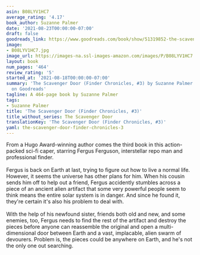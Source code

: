 ```yaml
---
asin: B08LYV1HC7
average_rating: '4.17'
book_author: Suzanne Palmer
date: '2021-08-23T00:00:00-07:00'
draft: false
goodreads_link: https://www.goodreads.com/book/show/51319852-the-scavenger-door
image:
- B08LYV1HC7.jpg
image_url: https://images-na.ssl-images-amazon.com/images/P/B08LYV1HC7.01._SCLZZZZZZZ.jpg
layout: book
num_pages: '464'
review_rating: '5'
started_at: '2021-08-18T00:00:00-07:00'
summary: 'The Scavenger Door (Finder Chronicles, #3) by Suzanne Palmer - rated 4.17/5
  on Goodreads'
tagline: A 464-page book by Suzanne Palmer
tags:
- Suzanne Palmer
title: 'The Scavenger Door (Finder Chronicles, #3)'
title_without_series: The Scavenger Door
translationKey: 'The Scavenger Door (Finder Chronicles, #3)'
yaml: the-scavenger-door-finder-chronicles-3
---
```


From a Hugo Award-winning author comes the third book in this action-packed sci-fi caper, starring Fergus Ferguson, interstellar repo man and professional finder.<br /><br />Fergus is back on Earth at last, trying to figure out how to live a normal life. However, it seems the universe has other plans for him. When his cousin sends him off to help out a friend, Fergus accidently stumbles across a piece of an ancient alien artifact that some very powerful people seem to think means the entire solar system is in danger. And since he found it, they're certain it's also his problem to deal with.<br /><br />With the help of his newfound sister, friends both old and new, and some enemies, too, Fergus needs to find the rest of the artifact and destroy the pieces before anyone can reassemble the original and open a multi-dimensional door between Earth and a vast, implacable, alien swarm of devourers. Problem is, the pieces could be anywhere on Earth, and he's not the only one out searching.